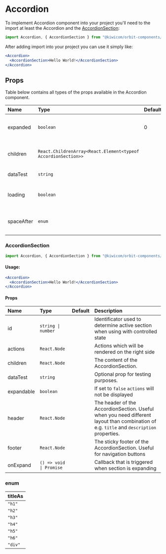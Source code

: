 # Accordion

To implement Accordion component into your project you'll need to the import at least the Accordion and the [AccordionSection](#Accordionsection):

```jsx
import Accordion, { AccordionSection } from "@kiwicom/orbit-components/lib/Accordion";
```

After adding import into your project you can use it simply like:

```jsx
<Accordion>
  <AccordionSection>Hello World!</AccordionSection>
</Accordion>
```

## Props

Table below contains all types of the props available in the Accordion component.

| Name       | Type                                                          | Default | Description                                                                                                                                                    |
| :--------- | :------------------------------------------------------------ | :------ | :------------------------------------------------------------------------------------------------------------------------------------------------------------- |
| expanded   | `boolean`                                                     | 0       | Optional prop to control expanded state for AccordionSections                                                                                                  |
| children   | `React.ChildrenArray<React.Element<typeof AccordionSection>>` |         | The content of the Accordion. You can use only [AccordionSection](#accordionsection)                                                                           |
| dataTest   | `string`                                                      |         | Optional prop for testing purposes                                                                                                                             |
| loading    | `boolean`                                                     |         | If `true` it will render the Loading component                                                                                                                 |
| spaceAfter | `enum`                                                        |         | Additional `margin-bottom` after component. [See this docs](https://github.com/kiwicom/orbit/tree/master/packages/orbit-components/src/common/getSpacingToken) |

### AccordionSection

```jsx
import Accordion, { AccordionSection } from "@kiwicom/orbit-components/lib/Accordion";
```

#### Usage:

```jsx
<Accordion>
  <AccordionSection>Hello World!</AccordionSection>
</Accordion>
```

#### Props

| Name       | Type                    | Default | Description                                                                                                                              |
| :--------- | :---------------------- | :------ | :--------------------------------------------------------------------------------------------------------------------------------------- |
| id         | `string \| number`      |         | Identificator used to determine active section when using with controlled state                                                          |
| actions    | `React.Node`            |         | Actions which will be rendered on the right side                                                                                         |
| children   | `React.Node`            |         | The content of the AccordionSection.                                                                                                     |
| dataTest   | `string`                |         | Optional prop for testing purposes.                                                                                                      |
| expandable | `boolean`               |         | If set to `false` `actions` will not be displayed                                                                                        |
| header     | `React.Node`            |         | The header of the AccordionSection. Useful when you need different layout than combination of e.g. `title` and `description` properties. |
| footer     | `React.Node`            |         | The sticky footer of the AccordionSection. Useful for navigation buttons                                                                 |
| onExpand   | `() => void \| Promise` |         | Callback that is triggered when section is expanding                                                                                     |

### enum

| titleAs |
| :------ |
| `"h1"`  |
| `"h2"`  |
| `"h3"`  |
| `"h4"`  |
| `"h5"`  |
| `"h6"`  |
| `"div"` |
